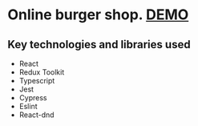 # Online burger shop. [DEMO](https://bn-ilya.github.io/react-burger/index.html)

## Key technologies and libraries used
* React
* Redux Toolkit
* Typescript
* Jest
* Cypress
* Eslint
* React-dnd
